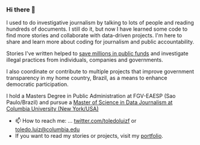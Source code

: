 ### Hi there 👋

I used to do investigative journalism by talking to lots of people and reading hundreds of documents. I still do it, but now I have learned some code to find more stories and collaborate with data-driven projects. I'm here to share and learn more about coding for journalism and public accountability.

Stories I've written helped to [save millions in public funds](https://educacao.estadao.com.br/noticias/geral,denuncia-do-estado-faz-prefeitura-abrir-nova-licitacao-e-economizar-r-15-2-mi,1608767) and investigate illegal practices from individuals, companies and governments.

 I also coordinate or contribute to multiple projects that improve government transparency in my home country, Brazil, as a means to enhance democratic participation.

I hold a Masters Degree in Public Administration at FGV-EAESP (Sao Paulo/Brazil) and pursue a [Master of Science in Data Journalism at Columbia University (New York/USA)](https://journalism.columbia.edu/ms-data-journalism)

- 📫 How to reach me: ... [twitter.com/toledoluizf](https://twitter.com/toledoluizf) or toledo.luiz@columbia.edu
- If you want to read my stories or projects, visit my [portfolio](https://www.luizftoledo.com/).
